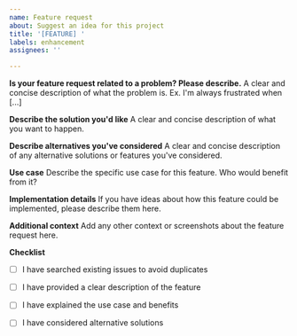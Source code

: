 ```yaml
---
name: Feature request
about: Suggest an idea for this project
title: '[FEATURE] '
labels: enhancement
assignees: ''

---
```


**Is your feature request related to a problem? Please describe.**
A clear and concise description of what the problem is. Ex. I'm always frustrated when [...]

**Describe the solution you'd like**
A clear and concise description of what you want to happen.

**Describe alternatives you've considered**
A clear and concise description of any alternative solutions or features you've considered.

**Use case**
Describe the specific use case for this feature. Who would benefit from it?

**Implementation details**
If you have ideas about how this feature could be implemented, please describe them here.

**Additional context**
Add any other context or screenshots about the feature request here.

**Checklist**
- [ ] I have searched existing issues to avoid duplicates
- [ ] I have provided a clear description of the feature
- [ ] I have explained the use case and benefits
- [ ] I have considered alternative solutions






